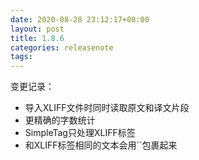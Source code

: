 ```yaml
---
date: 2020-08-28 23:12:17+08:00
layout: post
title: 1.8.6
categories: releasenote
tags: 
---
```


变更记录：

* 导入XLIFF文件时同时读取原文和译文片段
* 更精确的字数统计
* SimpleTag只处理XLIFF标签
* 和XLIFF标签相同的文本会用\`\`包裹起来